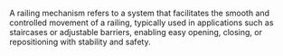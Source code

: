 A railing mechanism refers to a system that facilitates the smooth and controlled movement of a railing, typically used in applications such as staircases or adjustable barriers, enabling easy opening, closing, or repositioning with stability and safety.

